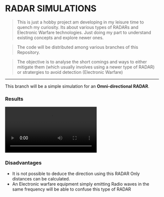 # RADAR SIMULATIONS

> This is just a hobby project am developing in my leisure time to quench my curiosity. Its about various types of RADARs and Electronic Warfare technologies. Just doing my part to understand existing concepts and explore newer ones.

> The code will be distributed among various branches of this Repository.

> The objective is to analyse the short comings and ways to either mitigate them (which usually involves using a newer type of RADAR) or stratergies to avoid detection (Electronic Warfare)

---

This branch will be a simple simulation for an **Omni-directional RADAR**.

### Results

![OmniRadar](./results/omniradar.webm)

### Disadvantages

- It is not possible to deduce the direction using this RADAR
Only distances can be calculated.
- An Electronic warfare equipment simply emitting Radio waves in the same frequency will be able to confuse this type of RADAR